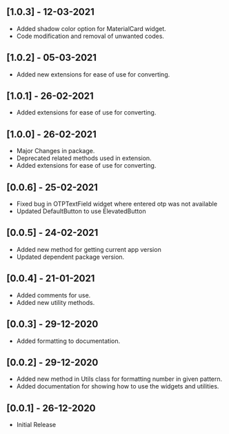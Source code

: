 ## [1.0.3] - 12-03-2021
* Added shadow color option for MaterialCard widget.
* Code modification and removal of unwanted codes.

## [1.0.2] - 05-03-2021
* Added new extensions for ease of use for converting.

## [1.0.1] - 26-02-2021
* Added extensions for ease of use for converting.

## [1.0.0] - 26-02-2021
* Major Changes in package.
* Deprecated related methods used in extension.
* Added extensions for ease of use for converting.

## [0.0.6] - 25-02-2021
* Fixed bug in OTPTextField widget where entered otp was not available
* Updated DefaultButton to use ElevatedButton

## [0.0.5] - 24-02-2021
* Added new method for getting current app version
* Updated dependent package version.

## [0.0.4] - 21-01-2021

* Added comments for use.
* Added new utility methods.

## [0.0.3] - 29-12-2020

* Added formatting to documentation.

## [0.0.2] - 29-12-2020

* Added new method in Utils class for formatting number in given pattern.
* Added documentation for showing how to use the widgets and utilities.

## [0.0.1] - 26-12-2020

* Initial Release
